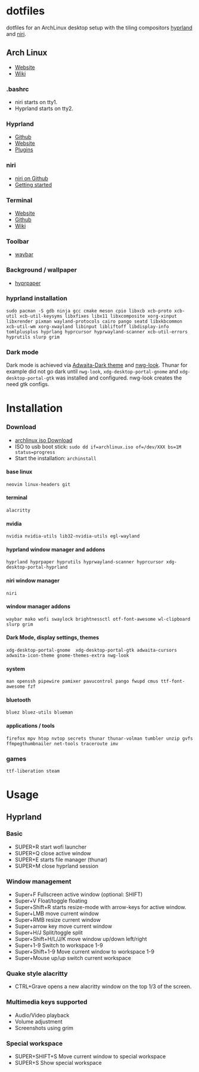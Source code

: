 # dotfiles

dotfiles for an ArchLinux desktop setup with the tiling compositors [hyprland](https://github.com/hyprwm) and [niri](https://github.com/YaLTeR/niri).

## Arch Linux
* [Website](https://archlinux.org/)
* [Wiki](https://wiki.archlinux.org/title/Archinstall)

### .bashrc
- niri starts on tty1.
- Hyprland starts on tty2.

### Hyprland
* [Github](https://github.com/hyprwm)
* [Website](https://hyprland.org/)
* [Plugins](https://hyprland.org/plugins/)

### niri
* [niri on Github](https://github.com/YaLTeR/niri)
* [Getting started](https://github.com/YaLTeR/niri/wiki/Getting-Started)

### Terminal
* [Website](https://alacritty.org/)
* [Github](https://github.com/alacritty/alacritty)
* [Wiki](https://wiki.archlinux.org/title/Alacritty)

### Toolbar
* [waybar](https://github.com/Alexays/Waybar)

### Background / wallpaper
* [hyprpaper](https://github.com/hyprwm/hyprpaper)

### hyprland installation
```sudo pacman -S gdb ninja gcc cmake meson cpio libxcb xcb-proto xcb-util xcb-util-keysyms libxfixes libx11 libxcomposite xorg-xinput libxrender pixman wayland-protocols cairo pango seatd libxkbcommon xcb-util-wm xorg-xwayland libinput libliftoff libdisplay-info tomlplusplus hyprlang hyprcursor hyprwayland-scanner xcb-util-errors hyprutils slurp grim```

### Dark mode
Dark mode is achieved via [Adwaita-Dark theme](https://aur.archlinux.org/packages/adwaita-dark) and [nwg-look](https://github.com/nwg-piotr/nwg-look).
Thunar for example did not go dark until ```nwg-look```, ```xdg-desktop-portal-gnome``` and ```xdg-desktop-portal-gtk``` was installed and configured. nwg-look creates the need gtk configs.

# Installation 

### Download
* [archlinux iso Download](https://archlinux.org/download/)
* ISO to usb boot stick: ```sudo dd if=archlinux.iso of=/dev/XXX bs=1M status=progress```
* Start the installation: ```archinstall```

#### base linux
``
neovim
linux-headers
git
``

#### terminal
``
alacritty
``

#### nvidia
``
nvidia
nvidia-utils
lib32-nvidia-utils
egl-wayland
``

#### hyprland window manager and addons
``
hyprland
hyprpaper
hyprutils
hyprwayland-scanner
hyprcursor
xdg-desktop-portal-hyprland
``

#### niri window manager
``
niri
``

#### window manager addons
``
waybar
mako
wofi
swaylock
brightnessctl
otf-font-awesome
wl-clipboard
slurp
grim
``

#### Dark Mode, display settings, themes
``
xdg-desktop-portal-gnome 
xdg-desktop-portal-gtk
adwaita-cursors
adwaita-icon-theme
gnome-themes-extra
nwg-look
``

#### system
``
man
openssh
pipewire
pamixer
pavucontrol
pango
fwupd
cmus
ttf-font-awesome
fzf
``

#### bluetooth
``
bluez
bluez-utils
blueman
``

#### applications / tools
``
firefox
mpv
htop
nvtop
secrets
thunar
thunar-volman
tumbler
unzip
gvfs
ffmpegthumbnailer
net-tools
traceroute
imv
``

### games
``
ttf-liberation
steam
``

# Usage

## Hyprland

### Basic
* SUPER+R start wofi launcher
* SUPER+Q close active window
* SUPER+E starts file manager (thunar)
* SUPER+M close hyprland session

### Window management
* Super+F Fullscreen active window (optional: SHIFT)
* Super+V Float/toggle floating
* Super+Shift+R starts resize-mode with arrow-keys for active window.
* Super+LMB move current window
* Super+RMB resize current window
* Super+arrow key move current window
* Super+H/J Split/toggle split
* Super+Shift+H/L/J/K move window up/down left/right
* Super+1-9 Switch to workspace 1-9
* Super+Shift+1-9 Move current window to workspace 1-9
* Super+Mouse up/up switch current workspace

### Quake style alacritty
* CTRL+Grave opens a new alacritty window on the top 1/3 of the screen.

### Multimedia keys supported
* Audio/Video playback
* Volume adjustment
* Screenshots using grim

### Special workspace
* SUPER+SHIFT+S Move current window to special workspace
* SUPER+S Show special workspace
